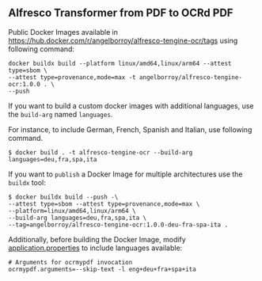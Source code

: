 ## Alfresco Transformer from PDF to OCRd PDF

Public Docker Images available in https://hub.docker.com/r/angelborroy/alfresco-tengine-ocr/tags using following command:

```
docker buildx build --platform linux/amd64,linux/arm64 --attest type=sbom \
--attest type=provenance,mode=max -t angelborroy/alfresco-tengine-ocr:1.0.0 . \
--push
```

If you want to build a custom docker images with additional languages, use the `build-arg` named `languages`.

For instance, to include German, French, Spanish and Italian, use following command.

```
$ docker build . -t alfresco-tengine-ocr --build-arg languages=deu,fra,spa,ita
```

If you want to `publish` a Docker Image for multiple architectures use the `buildx` tool:

```
$ docker buildx build --push -\
--attest type=sbom --attest type=provenance,mode=max \
--platform=linux/amd64,linux/arm64 \
--build-arg languages=deu,fra,spa,ita \
--tag=angelborroy/alfresco-tengine-ocr:1.0.0-deu-fra-spa-ita .
```

Additionally, before building the Docker Image, modify [application.properties](src/main/resources/application.properties) to include languages available:

```
# Arguments for ocrmypdf invocation
ocrmypdf.arguments=--skip-text -l eng+deu+fra+spa+ita
```